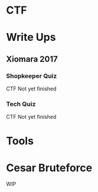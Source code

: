 # CTF

# Write Ups

## Xiomara 2017

### Shopkeeper Quiz

CTF Not yet finished

### Tech Quiz

CTF Not yet finished

# Tools

# Cesar Bruteforce

WIP
